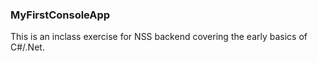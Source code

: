 ### MyFirstConsoleApp

This is an inclass exercise for NSS backend covering the early basics of C#/.Net.